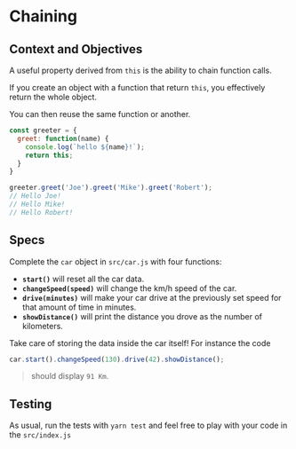 # Chaining

## Context and Objectives

A useful property derived from `this` is the ability to chain function calls.

If you create an object with a function that return `this`, you effectively return the whole object.

You can then reuse the same function or another.

```javascript
const greeter = {
  greet: function(name) {
    console.log(`hello ${name}!`);
    return this;
  }
}

greeter.greet('Joe').greet('Mike').greet('Robert');
// Hello Joe!
// Hello Mike!
// Hello Robert!
```

## Specs

Complete the `car` object in `src/car.js` with four functions:
- **`start()`** will reset all the car data.
- **`changeSpeed(speed)`** will change the km/h speed of the car.
- **`drive(minutes)`** will make your car drive at the previously set speed for that amount of time in minutes.
- **`showDistance()`** will print the distance you drove as the number of kilometers.

Take care of storing the data inside the car itself!
For instance the code

```javascript
car.start().changeSpeed(130).drive(42).showDistance();
```
> should display `91 Km`.

## Testing

As usual, run the tests with `yarn test` and feel free to play with your code in the `src/index.js`
